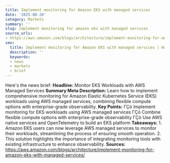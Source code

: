 ```yaml
---
title: Implement monitoring for Amazon EKS with managed services
date: '2025-08-20'
category: Markets
summary: ''
slug: implement monitoring for amazon eks with managed services
source_urls:
- https://aws.amazon.com/blogs/architecture/implement-monitoring-for-amazon-eks-with-managed-services/
seo:
  title: Implement monitoring for Amazon EKS with managed services | Hash n Hedge
  description: ''
  keywords:
  - news
  - markets
  - brief
---
```


Here's the news brief:  **Headline:** Monitor EKS Workloads with AWS Managed Services  **Summary Meta Description:** Learn how to implement comprehensive monitoring for Amazon Elastic Kubernetes Service (EKS) workloads using AWS managed services, combining flexible compute options with enterprise-grade observability.  **Key Points:**  ΓÇó Implement monitoring for EKS workloads using AWS managed services ΓÇó Combine flexible compute options with enterprise-grade observability ΓÇó Use AWS native services and OpenTelemetry to build an EKS platform  **Takeaways:**  1. Amazon EKS users can now leverage AWS managed services to monitor their workloads, streamlining the process of ensuring smooth operation. 2. This solution highlights the importance of integrating monitoring tools with existing infrastructure to enhance observability.  **Sources:** https://aws.amazon.com/blogs/architecture/implement-monitoring-for-amazon-eks-with-managed-services/ 
